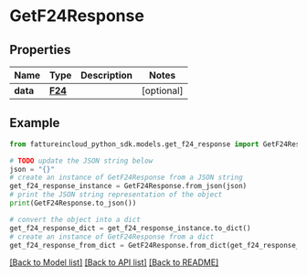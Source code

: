# GetF24Response


## Properties

Name | Type | Description | Notes
------------ | ------------- | ------------- | -------------
**data** | [**F24**](F24.md) |  | [optional] 

## Example

```python
from fattureincloud_python_sdk.models.get_f24_response import GetF24Response

# TODO update the JSON string below
json = "{}"
# create an instance of GetF24Response from a JSON string
get_f24_response_instance = GetF24Response.from_json(json)
# print the JSON string representation of the object
print(GetF24Response.to_json())

# convert the object into a dict
get_f24_response_dict = get_f24_response_instance.to_dict()
# create an instance of GetF24Response from a dict
get_f24_response_from_dict = GetF24Response.from_dict(get_f24_response_dict)
```
[[Back to Model list]](../README.md#documentation-for-models) [[Back to API list]](../README.md#documentation-for-api-endpoints) [[Back to README]](../README.md)


